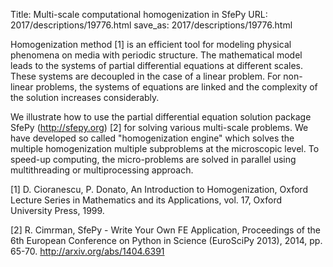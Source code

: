Title: Multi-scale computational homogenization in SfePy
URL: 2017/descriptions/19776.html
save_as: 2017/descriptions/19776.html



Homogenization method [1] is an efficient tool for modeling physical phenomena on media with periodic structure. The mathematical model leads to the systems of partial differential equations at different scales. These systems are decoupled in the case of a linear problem. For non-linear problems, the systems of equations are linked and the complexity of the solution increases considerably.

We illustrate how to use the partial differential equation solution package SfePy (http://sfepy.org) [2] for solving various multi-scale problems. We have developed so called "homogenization engine" which solves the multiple homogenization multiple subproblems at the microscopic level. To speed-up computing, the micro-problems are solved in parallel using multithreading or multiprocessing approach.

[1] D. Cioranescu, P. Donato, An Introduction to Homogenization, Oxford Lecture Series in Mathematics and its Applications, vol. 17, Oxford University Press, 1999.

[2] R. Cimrman, SfePy - Write Your Own FE Application, Proceedings of the  6th European Conference on Python in Science (EuroSciPy 2013), 2014, pp. 65-70. http://arxiv.org/abs/1404.6391